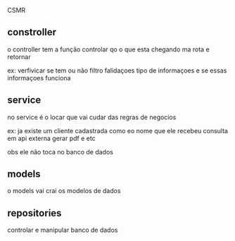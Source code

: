 
CSMR
## constroller 
o controller tem a função controlar qo o que esta chegando ma rota e retornar

ex:
verfivicar se tem ou não filtro
falidaçoes tipo de informaçoes e se essas informaçoes funciona

## service
no service é o locar que vai cudar das regras de negocios

ex:
ja existe um cliente cadastrada como eo nome que ele recebeu 
consulta em api externa
gerar pdf e etc

obs ele não toca no banco de dados

## models
o models vai crai os modelos de dados



## repositories
controlar e manipular banco de dados

